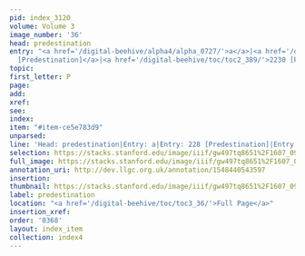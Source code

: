 ```yaml
---
pid: index_3120
volume: Volume 3
image_number: '36'
head: predestination
entry: "<a href='/digital-beehive/alpha4/alpha_0727/'>a</a>|<a href='/digital-beehive/num1/num_0242/'>228
  [Predestination]</a>|<a href='/digital-beehive/toc/toc2_389/'>2230 [Predestination]</a>"
topic: 
first_letter: P
page: 
add: 
xref: 
see: 
index: 
item: "#item-ce5e783d9"
unparsed: 
line: 'Head: predestination|Entry: a|Entry: 228 [Predestination]|Entry: 2230 [Predestination]|#item-ce5e783d9'
selection: https://stacks.stanford.edu/image/iiif/gw497tq8651%2F1607_0979/1871,2006,690,160/full/0/default.jpg
full_image: https://stacks.stanford.edu/image/iiif/gw497tq8651%2F1607_0979/full/full/0/default.jpg
annotation_uri: http://dev.llgc.org.uk/annotation/1548440543597
insertion: 
thumbnail: https://stacks.stanford.edu/image/iiif/gw497tq8651%2F1607_0979/1871,2006,690,160/150,/0/default.jpg
label: predestination
location: "<a href='/digital-beehive/toc/toc3_36/'>Full Page</a>"
insertion_xref: 
order: '0368'
layout: index_item
collection: index4
---
```


